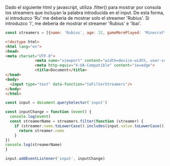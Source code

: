 Dado el siguiente html y javascript, utiliza .filter() para mostrar por consola los streamers que incluyan la palabra
 introducida en el input. De esta forma, si introduzco 'Ru' me deberia de mostrar solo el streamer 'Rubius'. Si
  introduzco 'i', me deberia de mostrar el streamer 'Rubius' e 'Ibai'.

````js
const streamers = [{name: 'Rubius', age: 32, gameMorePlayed: 'Minecraft'}, {name: 'Ibai', age: 25, gameMorePlayed: 'League of Legends'}, {name: 'Reven', age: 43, gameMorePlayed: 'League of Legends'}, {name: 'AuronPlay', age: 33, gameMorePlayed: 'Among Us'}];
```` 

````html
<!doctype html>
<html lang="en">
<head>
<meta charset="UTF-8">
             <meta name="viewport" content="width=device-width, user-scalable=no, initial-scale=1.0, maximum-scale=1.0, minimum-scale=1.0">
             <meta http-equiv="X-UA-Compatible" content="ie=edge">
             <title>Document</title>
</head>
<body>
  <input type="text" data-function="toFilterStreamers"/>
</body>
</html>
````

```js
const input = document.querySelector('input')

const inputChange = function (event) {
  console.log(event)
  const streamerName = streamers.filter(function (streamer) {
    if (streamer.name.toLowerCase().includes(input.value.toLowerCase())) {
      return streamer.name
    }
})
console.log(streamerName)
}

input.addEventListener('input', inputChange)
```
